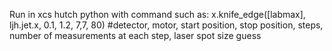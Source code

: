 Run in xcs hutch python with command such as:
x.knife_edge([labmax], ljh.jet.x, 0.1, 1.2, 7,7, 80)
#detector, motor, start position, stop position, steps, number of measurements at each step, laser spot size guess
